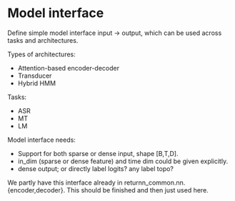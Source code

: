 # Model interface

Define simple model interface
input -> output,
which can be used across tasks
and architectures.

Types of architectures:
- Attention-based encoder-decoder
- Transducer
- Hybrid HMM

Tasks:
- ASR
- MT
- LM

Model interface needs:
- Support for both sparse or dense input, shape [B,T,D].
- in_dim (sparse or dense feature) and time dim could be given explicitly.
- dense output; or directly label logits? any label topo?

We partly have this interface already in returnn_common.nn.{encoder,decoder}.
This should be finished and then just used here.
